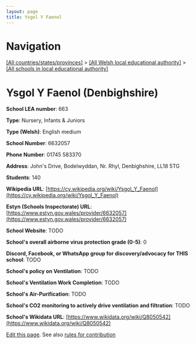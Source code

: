 ```yaml
---
layout: page
title: Ysgol Y Faenol
---
```

# Navigation

[[All countries/states/provinces]](../../..) > [[All Welsh local educational authority]](../..) > [[All schools in local educational authority]](..)

# Ysgol Y Faenol (Denbighshire)

**School LEA number**: 663

**Type**: Nursery, Infants & Juniors

**Type (Welsh)**: English medium

**School Number**: 6632057

**Phone Number**: 01745 583370

**Address**: John's Drive, Bodelwyddan, Nr. Rhyl, Denbighshire, LL18 5TG

**Students**: 140

**Wikipedia URL**: [https://cy.wikipedia.org/wiki/Ysgol_Y_Faenol](https://cy.wikipedia.org/wiki/Ysgol_Y_Faenol)

**Estyn (Schools Inspectorate) URL**: [https://www.estyn.gov.wales/provider/6632057](https://www.estyn.gov.wales/provider/6632057)

**School Website**: TODO

**School's overall airborne virus protection grade (0-5)**: 0

**Discord, Facebook, or WhatsApp group for discovery/advocacy for THIS school**: TODO

**School's policy on Ventilation**: TODO

**School's Ventilation Work Completion**: TODO

**School's Air-Purification**: TODO

**School's CO2 monitoring to actively drive ventilation and filtration**: TODO

**School's Wikidata URL**: [https://www.wikidata.org/wiki/Q8050542](https://www.wikidata.org/wiki/Q8050542)




[Edit this page](https://github.com/ventilate-schools/Wales/edit/prif/./Denbighshire/Ysgol_Y_Faenol.md). See also [rules for contribution](../../../contribution-rules/)